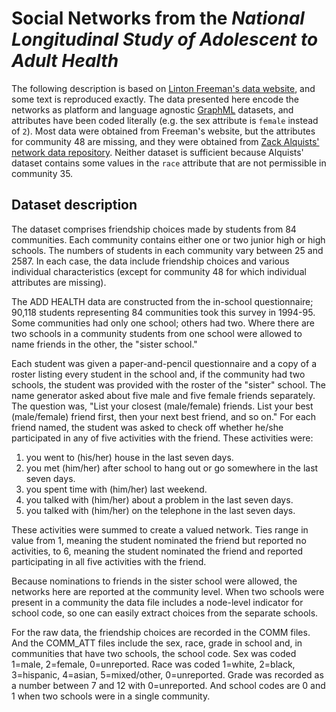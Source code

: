# Social Networks from the *National Longitudinal Study of Adolescent to Adult Health*

The following description is based on [Linton Freeman's data website](https://web.archive.org/web/20210115130726/http://moreno.ss.uci.edu/data.html#adhealth), and some text is reproduced exactly. The data presented here encode the networks as platform and language agnostic [GraphML](https://en.wikipedia.org/wiki/GraphML) datasets, and attributes have been coded literally (e.g. the sex attribute is `female` instead of `2`). Most data were obtained from Freeman's website, but the attributes for community 48 are missing, and they were obtained from [Zack Alquists' network data repository](https://github.com/zalmquist/networkdata). Neither dataset is sufficient because Alquists' dataset contains some values in the `race` attribute that are not permissible in community 35.

## Dataset description

The dataset comprises friendship choices made by students from 84 communities. Each community contains either one or two junior high or high schools. The numbers of students in each community vary between 25 and 2587. In each case, the data include friendship choices and various individual characteristics (except for community 48 for which individual attributes are missing).

The ADD HEALTH data are constructed from the in-school questionnaire; 90,118 students representing 84 communities took this survey in 1994-95. Some communities had only one school; others had two. Where there are two schools in a community students from one school were allowed to name friends in the other, the "sister school."

Each student was given a paper-and-pencil questionnaire and a copy of a roster listing every student in the school and, if the community had two schools, the student was provided with the roster of the "sister" school. The name generator asked about five male and five female friends separately. The question was, "List your closest (male/female) friends. List your best (male/female) friend first, then your next best friend, and so on." For each friend named, the student was asked to check off whether he/she participated in any of five activities with the friend. These activities were:

1. you went to (his/her) house in the last seven days.
2. you met (him/her) after school to hang out or go somewhere in the last seven days.
3. you spent time with (him/her) last weekend.
4. you talked with (him/her) about a problem in the last seven days.
5. you talked with (him/her) on the telephone in the last seven days.

These activities were summed to create a valued network. Ties range in value from 1, meaning the student nominated the friend but reported no activities, to 6, meaning the student nominated the friend and reported participating in all five activities with the friend.

Because nominations to friends in the sister school were allowed, the networks here are reported at the community level. When two schools were present in a community the data file includes a node-level indicator for school code, so one can easily extract choices from the separate schools.

For the raw data, the friendship choices are recorded in the COMM files. And the COMM_ATT files include the sex, race, grade in school and, in communities that have two schools, the school code. Sex was coded 1=male, 2=female, 0=unreported. Race was coded 1=white, 2=black, 3=hispanic, 4=asian, 5=mixed/other, 0=unreported. Grade was recorded as a number between 7 and 12 with 0=unreported. And school codes are 0 and 1 when two schools were in a single community.

